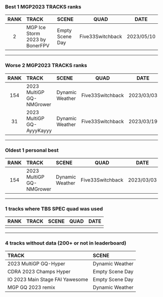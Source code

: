 ### Best 1 MGP2023 TRACKS ranks
|RANK|TRACK|SCENE|QUAD|DATE|
|:---:|:---|:---|:---:|:---:|
|2|MGP Ice Storm 2023 by BonerFPV|Empty Scene Day|Five33Switchback|2023/05/10|
---
### Worse 2 MGP2023 TRACKS ranks
|RANK|TRACK|SCENE|QUAD|DATE|
|:---:|:---|:---|:---:|:---:|
|154|2023 MultiGP GQ-NMGrower|Dynamic Weather|Five33Switchback|2023/03/03|
|31|2023 MultiGP GQ-AyyyKayyy|Dynamic Weather|Five33Switchback|2023/03/19|
---
### Oldest 1 personal best
|RANK|TRACK|SCENE|QUAD|DATE|
|:---:|:---|:---|:---:|:---:|
|154|2023 MultiGP GQ-NMGrower|Dynamic Weather|Five33Switchback|2023/03/03|
---
### 1 tracks where TBS SPEC quad was used
|RANK|TRACK|SCENE|QUAD|DATE|
|:---:|:---|:---|:---:|:---:|
||||||
---
### 4 tracks without data (200+ or not in leaderboard)
|TRACK|SCENE|
|:---|:---|
|2023 MultiGP GQ-Hyper|Dynamic Weather|
|CDRA 2023  Champs Hyper|Empty Scene Day|
|IO 2023 Main Stage FAI Yawesome|Empty Scene Day|
|MGP GQ 2023 remix|Dynamic Weather|
